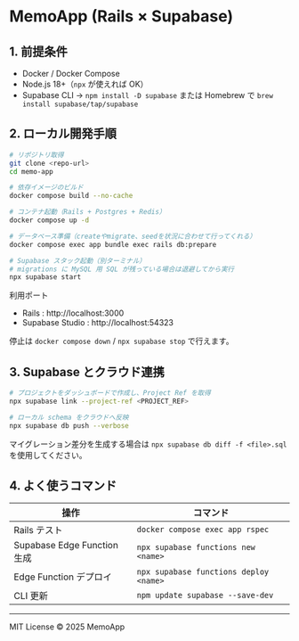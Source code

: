 # MemoApp (Rails × Supabase)

## 1. 前提条件
* Docker / Docker Compose
* Node.js 18+（`npx` が使えれば OK）
* Supabase CLI → `npm install -D supabase` または Homebrew で `brew install supabase/tap/supabase`

## 2. ローカル開発手順
```bash
# リポジトリ取得
git clone <repo-url>
cd memo-app

# 依存イメージのビルド
docker compose build --no-cache

# コンテナ起動（Rails + Postgres + Redis）
docker compose up -d

# データベース準備（createやmigrate、seedを状況に合わせて行ってくれる）
docker compose exec app bundle exec rails db:prepare

# Supabase スタック起動（別ターミナル）
# migrations に MySQL 用 SQL が残っている場合は退避してから実行
npx supabase start
```
利用ポート
* Rails : http://localhost:3000
* Supabase Studio : http://localhost:54323

停止は `docker compose down` / `npx supabase stop` で行えます。

## 3. Supabase とクラウド連携
```bash
# プロジェクトをダッシュボードで作成し、Project Ref を取得
npx supabase link --project-ref <PROJECT_REF>

# ローカル schema をクラウドへ反映
npx supabase db push --verbose
```
マイグレーション差分を生成する場合は `npx supabase db diff -f <file>.sql` を使用してください。

## 4. よく使うコマンド
| 操作 | コマンド |
| ---- | -------- |
| Rails テスト | `docker compose exec app rspec` |
| Supabase Edge Function 生成 | `npx supabase functions new <name>` |
| Edge Function デプロイ | `npx supabase functions deploy <name>` |
| CLI 更新 | `npm update supabase --save-dev` |

---
MIT License ©️ 2025 MemoApp
